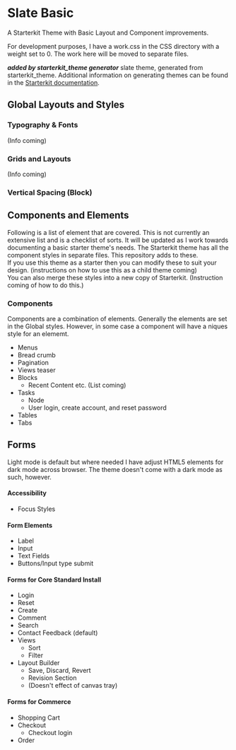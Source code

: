 # Slate Basic
A Starterkit Theme with Basic Layout and Component improvements.

For development purposes, I have a work.css in the CSS directory with a weight set to 0. The work here will be moved to separate files.

***added by starterkit_theme generator***
slate theme, generated from starterkit_theme. Additional information on generating themes can be found in the [Starterkit documentation](https://www.drupal.org/docs/core-modules-and-themes/core-themes/starterkit-theme).


## Global Layouts and Styles

### Typography & Fonts
(Info coming)

### Grids and Layouts
(Info coming)

### Vertical Spacing (Block)

## Components and Elements
Following is a list of element that are covered. This is not currently an extensive list and is a checklist of sorts. It will be updated as I work towards documenting a basic
starter theme's needs.
The Starterkit theme has all the component styles in separate files. This
repository adds to these. <br>
If you use this theme as a starter then you can
modify these to suit your design. (instructions on how to use this as a
child theme coming)<br>
You can also merge these styles into a new copy of Starterkit. (Instruction
coming of how to do this.)

### Components
Components are a combination of elements. Generally the elements are set in
the Global styles. However, in some case a component will have a niques
style for an elememt.

- Menus
- Bread crumb
- Pagination
- Views teaser
- Blocks
  - Recent Content etc. (List coming)
- Tasks
  - Node
  - User login, create account, and reset password
- Tables
- Tabs

## Forms
Light mode is default but where needed I have adjust HTML5 elements for dark mode across browser.
The theme doesn't come with a dark mode as such, however.

#### Accessibility
- Focus Styles

#### Form Elements
- Label
- Input
- Text Fields
- Buttons/Input type submit

#### Forms for Core Standard Install
- Login
- Reset
- Create
- Comment
- Search
- Contact Feedback (default)
- Views
  - Sort
  - Filter
- Layout Builder
  - Save, Discard, Revert
  - Revision Section
  - (Doesn't effect of canvas tray)

#### Forms for Commerce
- Shopping Cart
- Checkout
  - Checkout login
- Order
